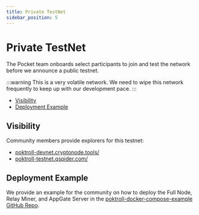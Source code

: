 ```yaml
---
title: Private TestNet
sidebar_position: 5
---
```


# Private TestNet <!-- omit in toc -->

The Pocket team onboards select participants to join and test the network before we announce a public testnet.

:::warning
This is a very volatile network. We need to wipe this network frequently to keep up with our development pace.
:::

- [Visibility](#visibility)
- [Deployment Example](#deployment-example)

## Visibility

Community members provide explorers for this testnet:

- [poktroll-devnet.cryptonode.tools/](https://poktroll-devnet.cryptonode.tools)
- [poktroll-testnet.qspider.com/](https://poktroll-testnet.qspider.com)

## Deployment Example

We provide an example for the community on how to deploy the Full Node, Relay Miner,
and AppGate Server in the [poktroll-docker-compose-example GitHub Repo](https://github.com/pokt-network/poktroll-docker-compose-example).
